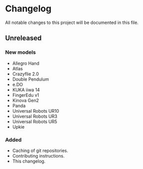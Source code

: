 # Changelog

All notable changes to this project will be documented in this file.

## Unreleased

### New models

- Allegro Hand
- Atlas
- Crazyflie 2.0
- Double Pendulum
- e.DO
- KUKA iiwa 14
- FingerEdu v1
- Kinova Gen2
- Panda
- Universal Robots UR10
- Universal Robots UR3
- Universal Robots UR5
- Upkie

### Added

- Caching of git repositories.
- Contributing instructions.
- This changelog.
